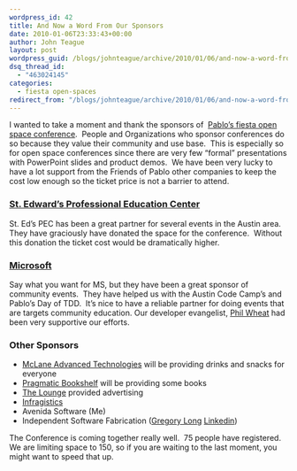```yaml
---
wordpress_id: 42
title: And Now a Word From Our Sponsors
date: 2010-01-06T23:33:43+00:00
author: John Teague
layout: post
wordpress_guid: /blogs/johnteague/archive/2010/01/06/and-now-a-word-from-our-sponsors.aspx
dsq_thread_id:
  - "463024145"
categories:
  - fiesta open-spaces
redirect_from: "/blogs/johnteague/archive/2010/01/06/and-now-a-word-from-our-sponsors.aspx/"
---
```

I wanted to take a moment and thank the sponsors of&#160; [Pablo’s fiesta open space conference](http://fiesta.lostechies.com).&#160; People and Organizations who sponsor conferences do so because they value their community and use base.&#160; This is especially so for open space conferences since there are very few “formal” presentations with PowerPoint slides and product demos.&#160; We have been very lucky to have a lot support from the Friends of Pablo other companies to keep the cost low enough so the ticket price is not a barrier to attend.

### [St. Edward’s Professional Education Center](http://www.pec.stedwards.edu/)

St. Ed’s PEC has been a great partner for several events in the Austin area.&#160; They have graciously have donated the space for the conference.&#160; Without this donation the ticket cost would be dramatically higher.

### [Microsoft](http://bing.com)

Say what you want for MS, but they have been a great sponsor of community events.&#160; They have helped us with the Austin Code Camp’s and Pablo’s Day of TDD.&#160; It’s nice to have a reliable partner for doing events that are targets community education. Our developer evangelist, [Phil Wheat](http://blogs.msdn.com/PhilWheat) had been very supportive our efforts.

### Other Sponsors

  * [McLane Advanced Technologies](http://mclaneat.com) will be providing drinks and snacks for everyone 
  * [Pragmatic Bookshelf](http://pragprog.com) will be providing some books 
  * [The Lounge](http://theloungenet.com) provided advertising 
  * [Infragistics](http://infragistics.com) 
  * Avenida Software (Me) 
  * Independent Software Fabrication ([Gregory Long](https://lostechies.com/blogs/thatotherguy/default.aspx) [Linkedin](http://www.linkedin.com/in/gregoryplong)) 

The Conference is coming together really well.&#160; 75 people have registered.&#160; We are limiting space to 150, so if you are waiting to the last moment, you might want to speed that up.